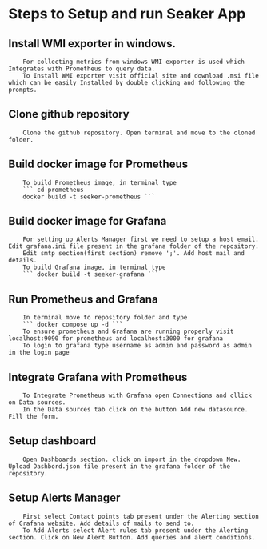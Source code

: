 # Steps to Setup and run Seaker App

## Install WMI exporter in windows.
        For collecting metrics from windows WMI exporter is used which Integrates with Prometheus to query data.
        To Install WMI exporter visit official site and download .msi file which can be easily Installed by double clicking and following the prompts.
## Clone github repository
        Clone the github repository. Open terminal and move to the cloned folder.
## Build docker image for Prometheus
        To build Prometheus image, in terminal type
        ``` cd prometheus
        docker build -t seeker-prometheus ```
## Build docker image for Grafana
        For setting up Alerts Manager first we need to setup a host email. Edit grafana.ini file present in the grafana folder of the repository.
        Edit smtp section(first section) remove ';'. Add host mail and details.
        To build Grafana image, in terminal type
        ``` docker build -t seeker-grafana ```
## Run Prometheus and Grafana
        In terminal move to repository folder and type
        ``` docker compose up -d ```
        To ensure prometheus and Grafana are running properly visit localhost:9090 for prometheus and localhost:3000 for grafana
        To login to grafana type username as admin and password as admin in the login page
## Integrate Grafana with Prometheus
        To Integrate Prometheus with Grafana open Connections and cllick on Data sources. 
        In the Data sources tab click on the button Add new datasource. Fill the form.
## Setup dashboard
        Open Dashboards section. click on import in the dropdown New. Upload Dashbord.json file present in the grafana folder of the repository.
## Setup Alerts Manager
        First select Contact points tab present under the Alerting section of Grafana website. Add details of mails to send to. 
        To Add Alerts select Alert rules tab present under the Alerting section. Click on New Alert Button. Add queries and alert conditions.
